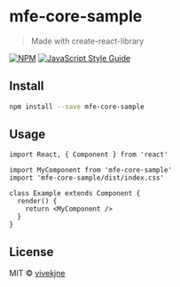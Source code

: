 # mfe-core-sample

> Made with create-react-library

[![NPM](https://img.shields.io/npm/v/mfe-core-sample.svg)](https://www.npmjs.com/package/mfe-core-sample) [![JavaScript Style Guide](https://img.shields.io/badge/code_style-standard-brightgreen.svg)](https://standardjs.com)

## Install

```bash
npm install --save mfe-core-sample
```

## Usage

```tsx
import React, { Component } from 'react'

import MyComponent from 'mfe-core-sample'
import 'mfe-core-sample/dist/index.css'

class Example extends Component {
  render() {
    return <MyComponent />
  }
}
```

## License

MIT © [vivekjne](https://github.com/vivekjne)
